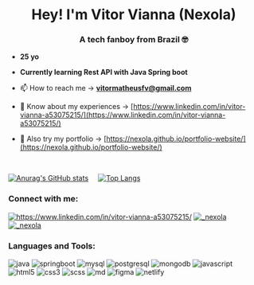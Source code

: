 <h1 align="center">Hey! I'm Vitor Vianna</span> (Nexola)</h1>
<h3 align="center">A tech fanboy from Brazil 🤓</h3>

- **25 yo**

- **Currently learning Rest API with Java Spring boot**

- 📫 How to reach me -> **vitormatheusfv@gmail.com**

- 📄 Know about my experiences -> [https://www.linkedin.com/in/vitor-vianna-a53075215/](https://www.linkedin.com/in/vitor-vianna-a53075215/)

- 📁 Also try my portfolio -> [https://nexola.github.io/portfolio-website/](https://nexola.github.io/portfolio-website/)

<br>

[![Anurag's GitHub stats](https://github-readme-stats.vercel.app/api?username=nexola&title_color=fad638&icon_color=daa00c&text_color=ffffff&theme=transparent&rank_icon=github&show_icons=true)](https://github.com/nexola/github-readme-stats) &nbsp; &nbsp; [![Top Langs](https://github-readme-stats.vercel.app/api/top-langs/?username=nexola&title_color=fad638&text_color=ffffff&theme=transparent&layout=compact)](https://github.com/nexola/github-readme-stats)


  
  
<h3 align="left">Connect with me:</h3>
<p align="left">
<a href="https://www.linkedin.com/in/vitor-vianna-a53075215/" target="blank"><img align="center" src="https://img.shields.io/badge/LinkedIn-0077B5?style=for-the-badge&logo=linkedin&logoColor=white" alt="https://www.linkedin.com/in/vitor-vianna-a53075215/" /></a>
<a href="https://instagram.com/_nexola" target="blank"><img align="center" src="https://img.shields.io/badge/Instagram-E4405F?style=for-the-badge&logo=instagram&logoColor=white" alt="_nexola" /></a>
<a href="https://wa.me//5511950765194?text=Olá! Vim pelo github" target="blank"><img align="center" src="https://img.shields.io/badge/WhatsApp-25D366?style=for-the-badge&logo=whatsapp&logoColor=white" alt="_nexola" /></a>
  
</p>

<h3 align="left">Languages and Tools:</h3> 
<p align="left">
<img src="https://img.shields.io/badge/Java-ED8B00?style=for-the-badge&logo=openjdk&logoColor=white" alt="java"/> 
<img src="https://img.shields.io/badge/Spring-6DB33F?style=for-the-badge&logo=spring&logoColor=white" alt="springboot"/> 
<img src="https://img.shields.io/badge/MySQL-00000F?style=for-the-badge&logo=mysql&logoColor=white" alt="mysql" /> 
<img src="https://img.shields.io/badge/PostgreSQL-316192?style=for-the-badge&logo=postgresql&logoColor=white" alt="postgresql" />
<img src="https://img.shields.io/badge/MongoDB-4EA94B?style=for-the-badge&logo=mongodb&logoColor=white" alt="mongodb" />
<img src="https://img.shields.io/badge/JavaScript-F7DF1E?style=for-the-badge&logo=javascript&logoColor=black" alt="javascript" /> 
<img src="https://img.shields.io/badge/HTML5-E34F26?style=for-the-badge&logo=html5&logoColor=white" alt="html5" />
<img src="https://img.shields.io/badge/CSS3-1572B6?style=for-the-badge&logo=css3&logoColor=white" alt="css3" /> 
<img src="https://img.shields.io/badge/Sass-CC6699?style=for-the-badge&logo=sass&logoColor=white" alt="scss" /> 
<img src="https://img.shields.io/badge/Markdown-000000?style=for-the-badge&logo=markdown&logoColor=white" alt="md" /> 
<img src="https://img.shields.io/badge/Figma-F24E1E?style=for-the-badge&logo=figma&logoColor=white" alt="figma" /> 
<img src="https://img.shields.io/badge/Netlify-00C7B7?style=for-the-badge&logo=netlify&logoColor=white" alt="netlify" /> 
</p>

